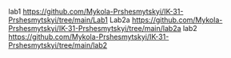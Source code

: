 lab1 https://github.com/Mykola-Prshesmytskyi/IK-31-Prshesmytskyi/tree/main/Lab1
Lab2a https://github.com/Mykola-Prshesmytskyi/IK-31-Prshesmytskyi/tree/main/lab2a
lab2 https://github.com/Mykola-Prshesmytskyi/IK-31-Prshesmytskyi/tree/main/lab2
